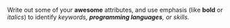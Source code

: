 Write out some of your **awesome** attributes, and use emphasis (like **bold** or _italics_) to identify _keywords, **programming languages**, or skills._
